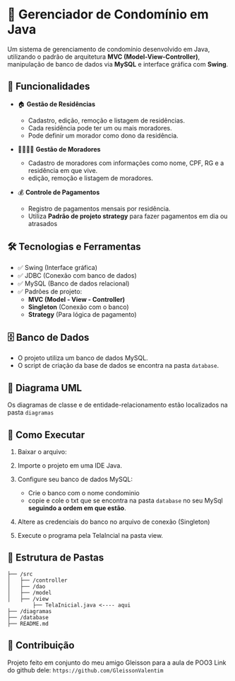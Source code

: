 # 🏢 Gerenciador de Condomínio em Java

Um sistema de gerenciamento de condomínio desenvolvido em Java, utilizando o padrão de arquitetura **MVC (Model-View-Controller)**, manipulação de banco de dados via **MySQL** e interface gráfica com **Swing**.

## 📜 Funcionalidades

- 🏠 **Gestão de Residências**
  - Cadastro, edição, remoção e listagem de residências.
  - Cada residência pode ter um ou mais moradores.
  - Pode definir um morador como dono da residência.

- 👨‍👩‍👧‍👦 **Gestão de Moradores**
  - Cadastro de moradores com informações como nome, CPF, RG e a residência em que vive.
  - edição, remoção e listagem de moradores.

- 💰 **Controle de Pagamentos**
  - Registro de pagamentos mensais por residência.
  - Utiliza **Padrão de projeto strategy** para fazer pagamentos em dia ou atrasados


## 🛠️ Tecnologias e Ferramentas

- ✅ Swing (Interface gráfica)
- ✅ JDBC (Conexão com banco de dados)
- ✅ MySQL (Banco de dados relacional)
- ✅ Padrões de projeto:
  - **MVC (Model - View - Controller)**
  - **Singleton** (Conexão com o banco)
  - **Strategy** (Para lógica de pagamento)

## 🗄️ Banco de Dados

- O projeto utiliza um banco de dados MySQL.
- O script de criação da base de dados se encontra na pasta `database`.

## 🎨 Diagrama UML

Os diagramas de classe e de entidade-relacionamento estão localizados na pasta `diagramas`


## 🚀 Como Executar

1. Baixar o arquivo:

2. Importe o projeto em uma IDE Java.

3. Configure seu banco de dados MySQL:
   - Crie o banco com o nome condominio
   - copie e cole o txt que se encontra na pasta `database` no seu MySql **seguindo a ordem em que estão**.

4. Altere as credenciais do banco no arquivo de conexão (Singleton)

5. Execute o programa pela TelaIncial na pasta view.

## 📁 Estrutura de Pastas

```
├── /src
│   ├── /controller
│   ├── /dao
│   ├── /model
│   ├── /view
        ├── TelaInicial.java <---- aqui
├── /diagramas
├── /database
├── README.md
```

## 🤝 Contribuição

Projeto feito em conjunto do meu amigo Gleisson para a aula de POO3 
Link do github dele: `https://github.com/GleissonValentim`
